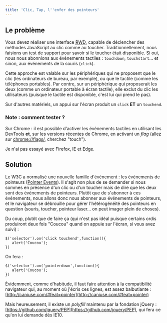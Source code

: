 ```yaml
---
title: 'Clic, Tap, l''enfer des pointeurs'
---
```


## Le problème

Vous devez réaliser une interface <abbr title="Responsive Web Design" lang="en">RWD</abbr>, capable de déclencher des méthodes JavaScript au clic comme au toucher. Traditionnellement, nous faisions un test de support pour savoir si le toucher était disponible. Si oui, nous nous abonnions aux événements tactiles : `touchdown`, `touchstart`… et sinon, aux événements de la souris (`click`).

Cette approche est valable sur les périphériques qui ne proposent que le clic (les ordinateurs de bureau, par exemple), ou que le tactile (comme les téléphones portables). Par contre, sur un périphérique qui proposerait les deux (comme un ordinateur portable à écran tactile), elle exclut du clic les utilisateurs (puisque le tactile est disponible, c'est lui qui prend le pas).

Sur d'autres matériels, un appui sur l'écran produit un `click` **ET** un `touchend`.

### Note : comment tester ?

Sur Chrome : il est possible d'activer les évènements tactiles en utilisant les DevTools **et**, sur les versions récentes de Chrome, en activant un _flag_ (allez sur [chrome://flags/](chrome://flags/), cherchez "touch").

Je n'ai pas essayé avec Firefox, IE et Edge.

## Solution

Le W3C a normalisé une nouvelle famille d'événement : les événements de pointeurs ([Pointer Events](https://www.w3.org/TR/pointerevents/)). Il s'agit non plus de se demander si nous sommes en présence d'un clic ou d'un toucher mais de dire que les deux sont des événements de pointeurs. Plutôt que de s'abonner à ces événements, nous allons donc nous abonner aux événements de pointeurs, et le navigateur se débrouille pour gérer l'hétérogénéité des pointeurs en question (souris, toucher, pointeur laser… on peut imager plein de choses).

Du coup, plutôt que de faire ça (qui n'est pas idéal puisque certains ordis produiront deux fois "Coucou" quand on appuie sur l'écran, si vous avez suivi) :

```
$('selector').on('click touchend',function(){
   alert('Coucou');
})
```

On fera :

```
$('selector').on('pointerdown',function(){
   alert('Coucou');
})
```

Évidemment, comme d'habitude, il faut faire attention à la compatibilité navigateur qui, au moment où j'écris ces lignes, est assez balbutiante : [http://caniuse.com/#feat=pointer](http://caniuse.com/#feat=pointer)

Mais heureusement, il existe un _polyfill_ maintenu par la fondation jQuery : [https://github.com/jquery/PEP](https://github.com/jquery/PEP), qui fera ce qu'on lui demande dès IE10.
